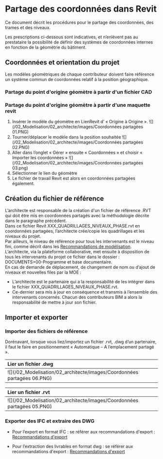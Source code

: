 # Partage des coordonnées dans Revit

Ce document décrit les procédures pour le partage des coordonnées, des trames et des niveaux.

Les prescriptions ci-dessous sont indicatives, et n’enlèvent pas au prestataire la possibilité de définir des systèmes de coordonnées internes en fonction de la géométrie du bâtiment.

## Coordonnées et orientation du projet

Les modèles géométriques de chaque contributeur doivent faire référence un système commun de coordonnées relatif à la position géographique.

### Partage du point d'origine géomètre à partir d'un fichier CAD

### Partage du point d'origine géomètre à partir d'une maquette revit

1. Insérer le modèle du géomètre en LienRevit d’ « Origine à Origine ».
   ![](/02_Modelisation/02_architecte/images/Coordonnées partagées 01.PNG)
2. Tourner/déplacer le modèle dans la position souhaitée
   ![](/02_Modelisation/02_architecte/images/Coordonnées partagées 02.PNG)
3. Aller dans l’onglet « Gérer » ensuite « Coordonnées » et choisir « Importer les coordonnées »
   ![](/02_Modelisation/02_architecte/images/Coordonnées partagées 03.png)
4. Sélectionner le lien du géomètre
5. Le fichier de travail Revit est alors en coordonnées partagées également.

## Création du fichier de référence

L’architecte est responsable de la création d'un fichier de référence .RVT qui doit être mis en coordonnées partagés avec la méthodologie décrite dans le paragraphe précédent.  
Dans ce fichier Revit XXX\_QUADRILLAGES\_NIVEAUX\_PHASE.rvt en coordonnées partagées, l’architecte crée/copie les quadrillages et les niveaux du projet.  
Par ailleurs, le niveau de référence pour tous les intervenants est le niveau fini, comme décrit dans les [Recommandations de modélisation](/02_Modelisation/02_architecte/modelisation-rvt.md ).  
L’architecte, via la plateforme collaborative, met ensuite à disposition de tous les intervenants du projet ce fichier dans le dossier : DOCUMENTS&gt;00-Programme et base documentaire.  
En cas de demande de déplacement, de changement de nom ou d’ajout de niveaux et nouvelles files par la MOE :

* L’architecte est le partenaire qui a la responsabilité de les intégrer dans le fichier XXX\_QUADRILLAGES\_NIVEAUX\_PHASE.rvt. 
* Ce-dernier sera mis à jour en conséquence et transmis à l’ensemble des intervenants concernés. Chacun des contributeurs BIM a alors la responsabilité de mettre à jour son fichier. 

## Importer et exporter

### Importer des fichiers de référence

Dorénavant, lorsque vous liez/importez un fichier .rvt, .dwg d’un partenaire, il faut le faire en positionnement « Automatique – A l’emplacement partagé ».

| Lier un fichier .dwg |
| :--- |
| ![](/02_Modelisation/02_architecte/images/Coordonnées partagées 06.PNG) |

| Lier un fichier .rvt |
| :--- |
| ![](/02_Modelisation/02_architecte/images/Coordonnées partagées 05.PNG) |

### Exporter des IFC et extraire des DWG

* Pour l’export en format IFC : se référer aux recommandations d'export : [Recommandations d'export](/02_Modelisation/00_communs/export-rvt.md#revit2ifc)

* Pour l’extraction des livrables en format dwg : se référer aux recommandations d'export : [Recommandations d'export](/02_Modelisation/00_communs/export-rvt.md#revit2dwg)



